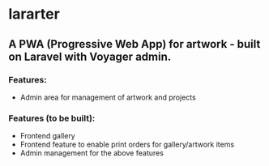 # lararter

## A PWA (Progressive Web App) for artwork - built on Laravel with Voyager admin.

### Features:
 - Admin area for management of artwork and projects
 
### Features (to be built):
 - Frontend gallery
 - Frontend feature to enable print orders for gallery/artwork items
 - Admin management for the above features
